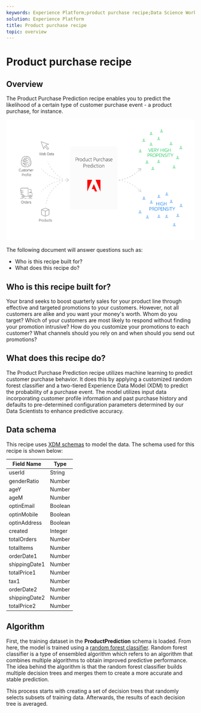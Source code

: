 ```yaml
---
keywords: Experience Platform;product purchase recipe;Data Science Workspace;popular topics
solution: Experience Platform
title: Product purchase recipe
topic: overview
---
```


# Product purchase recipe

## Overview

The Product Purchase Prediction recipe enables you to predict the likelihood of a certain type of customer purchase event - a product purchase, for instance.

![](../images/pre-built-recipes/ppp_bigpicture.png)

The following document will answer questions such as:
* Who is this recipe built for?
* What does this recipe do?

## Who is this recipe built for?

Your brand seeks to boost quarterly sales for your product line through effective and targeted promotions to your customers. However, not all customers are alike and you want your money's worth. Whom do you target? Which of your customers are most likely to respond without finding your promotion intrusive? How do you customize your promotions to each customer? What channels should you rely on and when should you send out promotions?

## What does this recipe do?

The Product Purchase Prediction recipe utilizes machine learning to predict customer purchase behavior. It does this by applying a customized random forest classifier and a two-tiered Experience Data Model (XDM) to predict the probability of a purchase event. The model utilizes input data incorporating customer profile information and past purchase history and defaults to pre-determined configuration parameters determined by our Data Scientists to enhance predictive accuracy. 

## Data schema

This recipe uses [XDM schemas](../../xdm/home.md) to model the data. The schema used for this recipe is shown below:

Field Name | Type
--- | ---
userId | String
genderRatio | Number
ageY | Number
ageM | Number
optinEmail | Boolean
optinMobile | Boolean
optinAddress | Boolean
created | Integer
totalOrders | Number
totalItems | Number
orderDate1 | Number
shippingDate1 | Number
totalPrice1 | Number
tax1 | Number
orderDate2 | Number
shippingDate2 | Number
totalPrice2 | Number


## Algorithm

First, the training dataset in the **ProductPrediction** schema is loaded. From here, the model is trained using a [random forest classifier](https://scikit-learn.org/stable/modules/generated/sklearn.ensemble.RandomForestClassifier.html). Random forest classifier is a type of ensembled algorithm which refers to an algorithm that combines multiple algorithms to obtain improved predictive performance. The idea behind the algorithm is that the random forest classifier builds multiple decision trees and merges them to create a more accurate and stable prediction.

This process starts with creating a set of decision trees that randomly selects subsets of training data. Afterwards, the results of each decision tree is averaged.